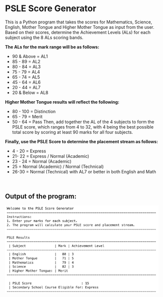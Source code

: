 # PSLE Score Generator

This is a Python program that takes the scores for Mathematics, Science, English, Mother Tongue and Higher Mother Tongue as input from the user. Based on their scores, determine the Achievement Levels (ALs) for each subject using the 8 ALs scoring bands. 

**The ALs for the mark range will be as follows:**
* 90 & Above = AL1
* 85 - 89 = AL2
* 80 - 84 = AL3
* 75 - 79 = AL4
* 65 - 74 = AL5
* 45 - 64 = AL6
* 20 - 44 = AL7
* 20 & Below = AL8

**Higher Mother Tongue results will reflect the following:**
* 80 - 100 = Distinction
* 65 - 79 = Merit
* 50 - 64 = Pass
Then, add together the AL of the 4 subjects to form the PSLE score, which ranges from 4 to 32, with 4 being the best possible total score by scoring at least 90 marks for all four subjects.

**Finally, use the PSLE Score to determine the placement stream as follows:**
* 4 - 20 = Express
* 21- 22 = Express / Normal (Academic)
* 23 - 24 = Normal (Academic)
* 25 = Normal (Academic) / Normal (Technical)
* 26-30 = Normal (Technical) with AL7 or better in both English and Math
<br>

## **Output of the program:**
<img src="https://github.com/YvonneLipLim/Images/blob/main/PLSE%20Score%20Generator%20Results.png">
